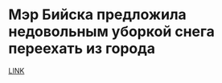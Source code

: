 # Мэр Бийска предложила недовольным уборкой снега переехать из города



[LINK](https://varlamov.ru/2235042.html)